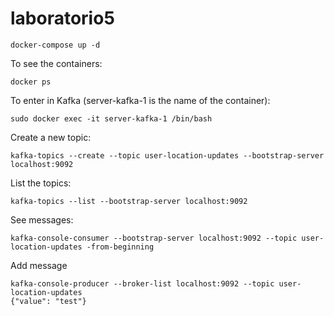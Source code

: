 # laboratorio5

    docker-compose up -d

To see the containers:

    docker ps

To enter in Kafka (server-kafka-1 is the name of the container):

    sudo docker exec -it server-kafka-1 /bin/bash

Create a new topic:

    kafka-topics --create --topic user-location-updates --bootstrap-server localhost:9092

List the topics:

    kafka-topics --list --bootstrap-server localhost:9092

See messages:

    kafka-console-consumer --bootstrap-server localhost:9092 --topic user-location-updates -from-beginning

Add message 

    kafka-console-producer --broker-list localhost:9092 --topic user-location-updates
    {"value": "test"}